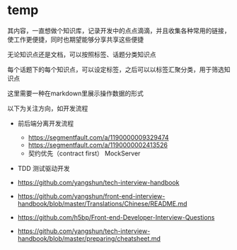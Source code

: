 # temp

其内容，一直想做个知识库，记录开发中的点点滴滴，并且收集各种常用的链接，使工作更便捷，同时也期望能够分享共享这些便捷

无论知识点还是文档，可以按照标签、话题分类知识点

每个话题下的每个知识点，可以设定标签，之后可以以标签汇聚分类，用于筛选知识点

这里需要一种在markdown里展示操作数据的形式

以下为关注方向，如开发流程

- 前后端分离开发流程
  - https://segmentfault.com/a/1190000009329474
  - https://segmentfault.com/a/1190000002413526
  - 契约优先（contract first） MockServer
- TDD 测试驱动开发

- https://github.com/yangshun/tech-interview-handbook
- https://github.com/yangshun/front-end-interview-handbook/blob/master/Translations/Chinese/README.md
- https://github.com/h5bp/Front-end-Developer-Interview-Questions
- https://github.com/yangshun/tech-interview-handbook/blob/master/preparing/cheatsheet.md

<!-- list:
- title: HTML
  logo: icons/html.svg
  link: /topic/html/
- title: CSS
  logo: icons/css.svg
  link: /topic/css/
- title: JavaScript
  logo: icons/javascript.svg
  link: /topic/javascript/
- title: NodeJS
  logo: icons/nodejs.svg
  link: /topic/nodejs/
- title: 小程序
  logo: icons/miniapp.svg
  link: /topic/miniapp/
- title: Git
  logo: icons/git.svg
  link: /topic/git/
- title: Vue
  logo: icons/vue.svg
  link: /topic/vue/
- title: React
  logo: icons/react.svg
  link: /topic/react/
- title: RxJS
  logo: icons/rxjs.svg
  link: /topic/rxjs/
- title: Promise
  logo: icons/promise.svg
  link: /topic/promise/
- title: 浏览器
  logo: icons/browser.svg
  link: /topic/browser/
- title: 性能
  logo: icons/performance.svg
  link: /topic/performance/
- title: 安全
  logo: icons/safety.svg
  link: /topic/safety/
- title: 框架
  logo: icons/framework.svg
  link: /topic/framework/ -->
